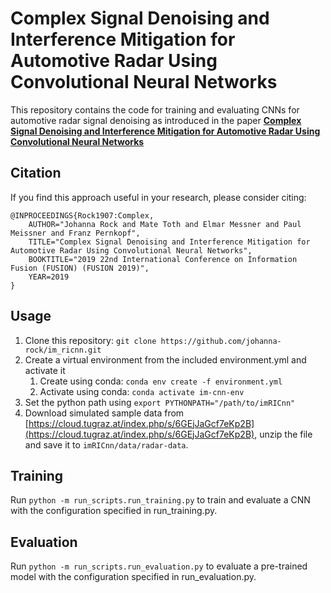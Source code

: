 # Complex Signal Denoising and Interference Mitigation for Automotive Radar Using Convolutional Neural Networks #

This repository contains the code for training and evaluating CNNs for automotive radar signal denoising as introduced in the paper [**Complex Signal Denoising and Interference Mitigation for Automotive Radar Using Convolutional Neural Networks**](https://arxiv.org/abs/1906.10044)

## Citation
If you find this approach useful in your research, please consider citing:
```
@INPROCEEDINGS{Rock1907:Complex,
    AUTHOR="Johanna Rock and Mate Toth and Elmar Messner and Paul Meissner and Franz Pernkopf",
    TITLE="Complex Signal Denoising and Interference Mitigation for Automotive Radar Using Convolutional Neural Networks",
    BOOKTITLE="2019 22nd International Conference on Information Fusion (FUSION) (FUSION 2019)",
    YEAR=2019
}
```

## Usage

1. Clone this repository: `git clone https://github.com/johanna-rock/im_ricnn.git`
2. Create a virtual environment from the included environment.yml and activate it
	1. Create using conda: `conda env create -f environment.yml`
	2. Activate using conda: `conda activate im-cnn-env`
3. Set the python path using `export PYTHONPATH="/path/to/imRICnn"`
4. Download simulated sample data from [https://cloud.tugraz.at/index.php/s/6GEjJaGcf7eKp2B](https://cloud.tugraz.at/index.php/s/6GEjJaGcf7eKp2B), unzip the file and save it to `imRICnn/data/radar-data`.

## Training
Run `python -m run_scripts.run_training.py` to train and evaluate a CNN with the configuration specified in run_training.py.

## Evaluation
Run `python -m run_scripts.run_evaluation.py` to evaluate a pre-trained model with the configuration specified in run_evaluation.py.
